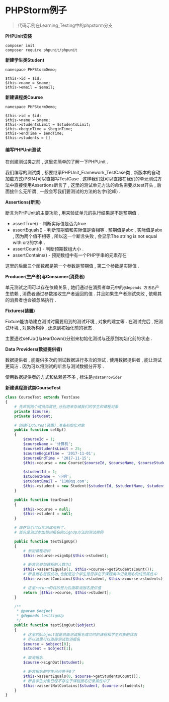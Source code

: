 # PHPStorm例子

> 代码示例在Learning\_Testing中的phpstorm分支

**PHPUnit安装**

```
composer init
composer require phpunit/phpunit
```

**新建学生类Student**

```
namespace PHPStormDemo;
 
$this->id = $id;
$this->name = $name;
$this->email = $email;
```

**新建课程类Course**

```
namespace PHPStormDemo; 

$this->id = $id;
$this->name = $name;
$this->studentsLimit = $studentsLimit;
$this->beginTime = $beginTime;
$this->endTime = $endTime;
$this->students = []
```

#### **编写PHPUnit测试**

在创建测试类之前 , 这里先简单的了解一下PHPUnit .

我们编写的测试类 , 都要继承PHPUnit\_Framework\_TestCase类 , 新版本的自动加载方式\(PSR4\)可以直接写TestCase . 这样我们就可以直接在我们的单元测试方法中直接使用Assertions断言了 , 这里的测试单元方法的命名需要以test开头 , 后面接什么无所谓 , 一般会写我们要测试的方法的名字\(驼峰\) .

**Assertions\(断言\)**

断言为PHPUnit的主要功能 , 用来验证单元的执行结果是不是预期值 .

* assertTrue\(\) - 判断实际值是否为true
* assertEquals\(\) - 判断预期值和实际值是否相等 . 预期值是abc , 实际值是abx , 因为两个值不相等 , 所以这一个断言失败 , 会显示The string is not equal with orz的字串 . 
* assertCount\(\) - 判断预期数组大小 . 
* assertContains\(\) - 预期数组中有一个PHP字串的元素存在

这里的后面三个函数都是第一个参数是预期值 , 第二个参数是实际值 .

**Producer\(生产者\)与Consumer\(消费者\)**

单元测试之间可以存在依赖关系 , 她们通过在消费者单元中的`@depends 方法名`产生依赖 , 消费者通过参数接收生产者返回的值 . 并且如果生产者测试失败 , 依赖其的消费者也会被忽略执行 .

**Fixtures\(装置\)**

Fixture能协助建立测试时需要用到的测试环境 , 对象的建立等 . 在测试完后 , 把测试环境 , 对象析构掉 , 还原到初始化前的状态 .

主要通过setUp\(\)与tearDown\(\)分别来初始化测试与还原到初始化前的状态 .

**Data Providers\(数据提供者\)**

数据提供者 , 能提供多次的测试数据进行多次的测试 . 使用数据提供者 , 能让测试更简洁 . 因为可以将测试的断言与测试数据分开写 . 

使用数据提供者的方式和依赖差不多 , 标注是`@dataProvider`

**新建课程测试类CourseTest**

```php
class CourseTest extends TestCase
{
    # 先声明两个成员你属性,分别用来存储我们的学生和课程对象
    private $course;
    private $student;

    # 创建Fixtures(装置),准备初始化对象
    public function setUp()
    {
        $courseId = 1;
        $courseName = '计算机';
        $courseStudentsLimit = 25;
        $courseBeginTime = '2017-11-01';
        $courseEndTime = '2017-11-15';
        $this->course = new Course($courseId, $courseName, $courseStudentsLimit, $courseBeginTime, $courseEndTime);

        $studentId = 1;
        $studentName = '小明';
        $studentEmail = '110@qq.com';
        $this->student = new Student($studentId, $studentName, $studentEmail);
    }

    public function tearDown()
    {
        $this->course = null;
        $this->student = null;
    }

    # 现在我们可以写测试用例了.
    # 首先是测试参加培训报名的SignUp方法的测试用例

    public function testSignUp()
    {
        # 参加课程培训
        $this->course->signUp($this->student);

        # 断言会参加课程的人数为1
        $this->assertEquals(1, $this->course->getStudentsCount());
        # 断言报名是否成功,也就是这个学生是否存在于课程类中记录报名的成员属性中
        $this->assertContains($this->student, $this->course->students);

        # 这里return的目的是为后面取消报名提供值
        return [$this->course, $this->student];
    }

    /**
     * @param $object
     * @depends testSignUp
     */
    public function testSingOut($object)
    {
        # 这里的$object就是前面测试报名成功时的课程和学生对象的状态
        # 所以这里可以直接测试取消报名
        $course = $object[0];
        $student = $object[1];

        # 取消报名
        $course->signOut($student);

        # 断言报名的学生已经等于0了
        $this->assertEquals(0, $course->getStudentsCount());
        # 断言学生对象已经不存在于课程报名记录属性中了
        $this->assertNotContains($student, $course->students);
    }
}
```



